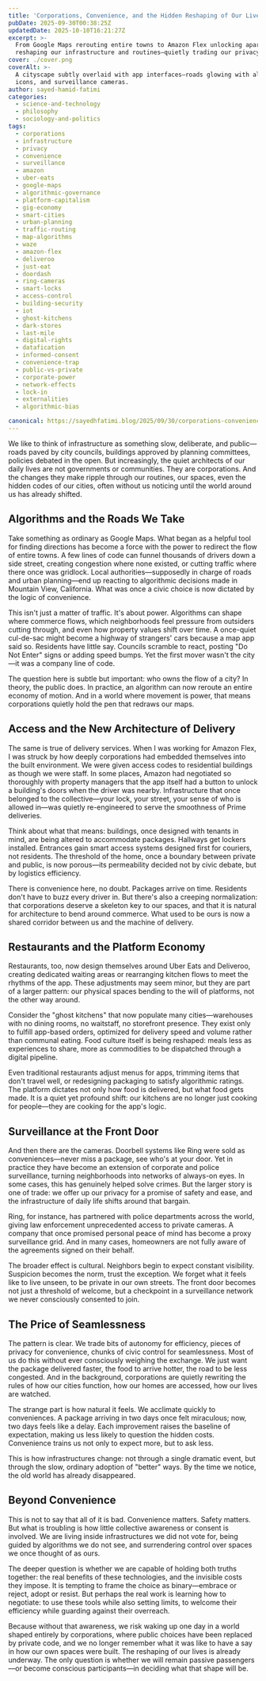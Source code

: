 ```yaml
---
title: 'Corporations, Convenience, and the Hidden Reshaping of Our Lives'
pubDate: 2025-09-30T00:38:25Z
updatedDate: 2025-10-10T16:21:27Z
excerpt: >-
  From Google Maps rerouting entire towns to Amazon Flex unlocking apartment doors, corporations are
  reshaping our infrastructure and routines—quietly trading our privacy for convenience.
cover: ./cover.png
coverAlt: >-
  A cityscape subtly overlaid with app interfaces—roads glowing with algorithmic routes, delivery
  icons, and surveillance cameras.
author: sayed-hamid-fatimi
categories:
  - science-and-technology
  - philosophy
  - sociology-and-politics
tags:
  - corporations
  - infrastructure
  - privacy
  - convenience
  - surveillance
  - amazon
  - uber-eats
  - google-maps
  - algorithmic-governance
  - platform-capitalism
  - gig-economy
  - smart-cities
  - urban-planning
  - traffic-routing
  - map-algorithms
  - waze
  - amazon-flex
  - deliveroo
  - just-eat
  - doordash
  - ring-cameras
  - smart-locks
  - access-control
  - building-security
  - iot
  - ghost-kitchens
  - dark-stores
  - last-mile
  - digital-rights
  - datafication
  - informed-consent
  - convenience-trap
  - public-vs-private
  - corporate-power
  - network-effects
  - lock-in
  - externalities
  - algorithmic-bias

canonical: https://sayedhfatimi.blog/2025/09/30/corporations-convenience-and-the-hidden-reshaping-of-our-lives/\r
---
```


We like to think of infrastructure as something slow, deliberate, and public—roads paved by city councils, buildings approved by planning committees, policies debated in the open. But increasingly, the quiet architects of our daily lives are not governments or communities. They are corporations. And the changes they make ripple through our routines, our spaces, even the hidden codes of our cities, often without us noticing until the world around us has already shifted.

## Algorithms and the Roads We Take

Take something as ordinary as Google Maps. What began as a helpful tool for finding directions has become a force with the power to redirect the flow of entire towns. A few lines of code can funnel thousands of drivers down a side street, creating congestion where none existed, or cutting traffic where there once was gridlock. Local authorities—supposedly in charge of roads and urban planning—end up reacting to algorithmic decisions made in Mountain View, California. What was once a civic choice is now dictated by the logic of convenience.

This isn't just a matter of traffic. It's about power. Algorithms can shape where commerce flows, which neighborhoods feel pressure from outsiders cutting through, and even how property values shift over time. A once-quiet cul-de-sac might become a highway of strangers' cars because a map app said so. Residents have little say. Councils scramble to react, posting "Do Not Enter" signs or adding speed bumps. Yet the first mover wasn't the city—it was a company line of code.

The question here is subtle but important: who owns the flow of a city? In theory, the public does. In practice, an algorithm can now reroute an entire economy of motion. And in a world where movement is power, that means corporations quietly hold the pen that redraws our maps.

## Access and the New Architecture of Delivery

The same is true of delivery services. When I was working for Amazon Flex, I was struck by how deeply corporations had embedded themselves into the built environment. We were given access codes to residential buildings as though we were staff. In some places, Amazon had negotiated so thoroughly with property managers that the app itself had a button to unlock a building's doors when the driver was nearby. Infrastructure that once belonged to the collective—your lock, your street, your sense of who is allowed in—was quietly re-engineered to serve the smoothness of Prime deliveries.

Think about what that means: buildings, once designed with tenants in mind, are being altered to accommodate packages. Hallways get lockers installed. Entrances gain smart access systems designed first for couriers, not residents. The threshold of the home, once a boundary between private and public, is now porous—its permeability decided not by civic debate, but by logistics efficiency.

There is convenience here, no doubt. Packages arrive on time. Residents don't have to buzz every driver in. But there's also a creeping normalization: that corporations deserve a skeleton key to our spaces, and that it is natural for architecture to bend around commerce. What used to be ours is now a shared corridor between us and the machine of delivery.

## Restaurants and the Platform Economy

Restaurants, too, now design themselves around Uber Eats and Deliveroo, creating dedicated waiting areas or rearranging kitchen flows to meet the rhythms of the app. These adjustments may seem minor, but they are part of a larger pattern: our physical spaces bending to the will of platforms, not the other way around.

Consider the "ghost kitchens" that now populate many cities—warehouses with no dining rooms, no waitstaff, no storefront presence. They exist only to fulfill app-based orders, optimized for delivery speed and volume rather than communal eating. Food culture itself is being reshaped: meals less as experiences to share, more as commodities to be dispatched through a digital pipeline.

Even traditional restaurants adjust menus for apps, trimming items that don't travel well, or redesigning packaging to satisfy algorithmic ratings. The platform dictates not only how food is delivered, but what food gets made. It is a quiet yet profound shift: our kitchens are no longer just cooking for people—they are cooking for the app's logic.

## Surveillance at the Front Door

And then there are the cameras. Doorbell systems like Ring were sold as conveniences—never miss a package, see who's at your door. Yet in practice they have become an extension of corporate and police surveillance, turning neighborhoods into networks of always-on eyes. In some cases, this has genuinely helped solve crimes. But the larger story is one of trade: we offer up our privacy for a promise of safety and ease, and the infrastructure of daily life shifts around that bargain.

Ring, for instance, has partnered with police departments across the world, giving law enforcement unprecedented access to private cameras. A company that once promised personal peace of mind has become a proxy surveillance grid. And in many cases, homeowners are not fully aware of the agreements signed on their behalf.

The broader effect is cultural. Neighbors begin to expect constant visibility. Suspicion becomes the norm, trust the exception. We forget what it feels like to live unseen, to be private in our own streets. The front door becomes not just a threshold of welcome, but a checkpoint in a surveillance network we never consciously consented to join.

## The Price of Seamlessness

The pattern is clear. We trade bits of autonomy for efficiency, pieces of privacy for convenience, chunks of civic control for seamlessness. Most of us do this without ever consciously weighing the exchange. We just want the package delivered faster, the food to arrive hotter, the road to be less congested. And in the background, corporations are quietly rewriting the rules of how our cities function, how our homes are accessed, how our lives are watched.

The strange part is how natural it feels. We acclimate quickly to conveniences. A package arriving in two days once felt miraculous; now, two days feels like a delay. Each improvement raises the baseline of expectation, making us less likely to question the hidden costs. Convenience trains us not only to expect more, but to ask less.

This is how infrastructures change: not through a single dramatic event, but through the slow, ordinary adoption of "better" ways. By the time we notice, the old world has already disappeared.

## Beyond Convenience

This is not to say that all of it is bad. Convenience matters. Safety matters. But what is troubling is how little collective awareness or consent is involved. We are living inside infrastructures we did not vote for, being guided by algorithms we do not see, and surrendering control over spaces we once thought of as ours.

The deeper question is whether we are capable of holding both truths together: the real benefits of these technologies, and the invisible costs they impose. It is tempting to frame the choice as binary—embrace or reject, adopt or resist. But perhaps the real work is learning how to negotiate: to use these tools while also setting limits, to welcome their efficiency while guarding against their overreach.

Because without that awareness, we risk waking up one day in a world shaped entirely by corporations, where public choices have been replaced by private code, and we no longer remember what it was like to have a say in how our own spaces were built. The reshaping of our lives is already underway. The only question is whether we will remain passive passengers—or become conscious participants—in deciding what that shape will be.
